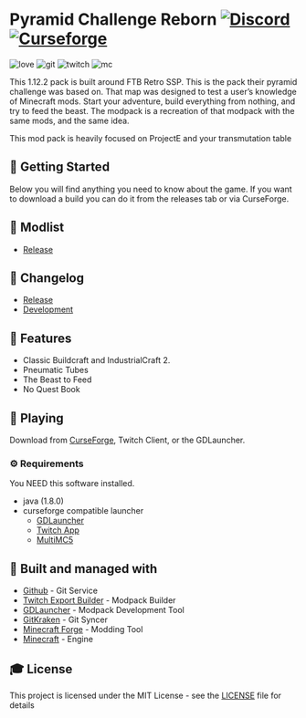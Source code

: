 # Pyramid Challenge Reborn [![Discord][discordImg]][discordLink] [![Curseforge][curseImg]][curseLink]

![love](https://forthebadge.com/images/badges/built-with-love.svg) ![git](https://forthebadge.com/images/badges/uses-git.svg) ![twitch](https://i.ibb.co/Y2BBw4N/68747470733a2f2f696d6167652e6962622e636f2f6b38363065702f6d616465776974687477697463682e706e67.png) ![mc](https://image.ibb.co/g2jWkU/mc.png)

This 1.12.2 pack is built around FTB Retro SSP. This is the pack their pyramid challenge was based on. That map was designed to test a user’s knowledge of Minecraft mods. Start your adventure, build everything from nothing, and try to feed the beast. The modpack is a recreation of that modpack with the same mods, and the same idea. 

This mod pack is heavily focused on ProjectE and your transmutation table


## 🚀 Getting Started
Below you will find anything you need to know about the game. If you want to download a build you can do it from the releases tab or via CurseForge.

## 📇 Modlist
- [Release](https://minecraft.curseforge.com/projects/pyramid-challenge-reborn/relations/dependencies)

## 📜 Changelog
- [Release](https://minecraft.curseforge.com/projects/pyramid-challenge-reborn/files)
- [Development](https://raw.githubusercontent.com/CindyLouWho03/Pyramid-Challenge-Reborn/master/CHANGELOG.md)

## 🎨 Features

  - Classic Buildcraft and IndustrialCraft 2.
  - Pneumatic Tubes
  - The Beast to Feed
  - No Quest Book
  
## 💾 Playing

Download from [CurseForge](https://minecraft.curseforge.com/projects/pyramid-challenge-reborn), Twitch Client, or the GDLauncher.

### ⚙️ Requirements
You NEED this software installed.
  - java (1.8.0)
  - curseforge compatible launcher
      - [GDLauncher](https://github.com/gorilla-devs/GDLauncher/releases)
      - [Twitch App](https://app.twitch.tv/)
      - [MultiMC5](https://multimc.org)

## 🚀 Built and managed with 

* [Github](http://www.github.com/) - Git Service
* [Twitch Export Builder](https://github.com/Gaz492/twitch-export-builder/) - Modpack Builder
* [GDLauncher](https://github.com/gorilla-devs/GDLauncher) - Modpack Development Tool
* [GitKraken](https://www.gitkraken.com/) - Git Syncer
* [Minecraft Forge](https://files.minecraftforge.net/) - Modding Tool
* [Minecraft](https://www.minecraft.net/) - Engine


## 🎓 License

This project is licensed under the MIT License - see the [LICENSE](LICENSE) file for details

[discordImg]: https://img.shields.io/discord/408412538003259412.svg?logo=discord&logoWidth=18&colorB=7289DA

[discordLink]: https://discord.gg/jVXQFNQ

[curseImg]: http://cf.way2muchnoise.eu/251553.svg

[curseLink]: https://minecraft.curseforge.com/projects/pyramid-challenge-reborn
